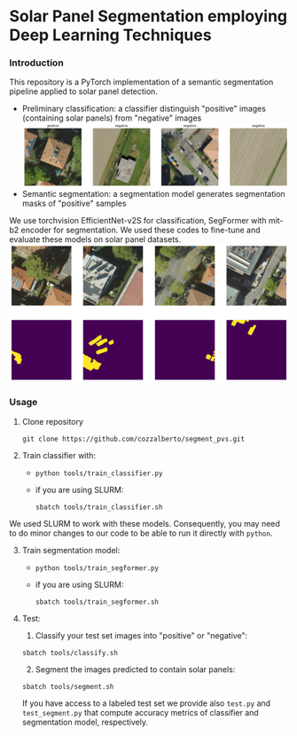 # Solar Panel Segmentation employing Deep Learning Techniques

### Introduction
This repository is a PyTorch implementation of a semantic segmentation pipeline applied to solar panel detection. 
- Preliminary classification: a classifier distinguish "positive" images (containing solar panels) from "negative" images
  <img src="./util/output_github.png" width="900"/>
- Semantic segmentation: a segmentation model generates segmentation masks of "positive" samples
    
We use torchvision EfficientNet-v2S for classification, SegFormer with mit-b2 encoder for segmentation. We used these codes to fine-tune and evaluate these models on solar panel datasets.
<img src="./util/output_githubSeg.png" width="900"/>

### Usage
1. Clone repository
   ```shell
   git clone https://github.com/cozzalberto/segment_pvs.git
   ```
2. Train classifier with:
   - ```shell
     python tools/train_classifier.py
     ```
   - if you are using SLURM:
     ```shell
     sbatch tools/train_classifier.sh
     ```
We used SLURM to work with these models. Consequently, you may need to do minor changes to our code to be able to run it directly with `python`. 

3. Train segmentation model:
   - ```shell
     python tools/train_segformer.py
     ```
   - if you are using SLURM:
     ```shell
     sbatch tools/train_segformer.sh
     ```
   
4. Test:
   1. Classify your test set images into "positive" or "negative":
     ```shell
     sbatch tools/classify.sh
     ```
   2. Segment the images predicted to contain solar panels:
     ```shell
     sbatch tools/segment.sh
     ```
   If you have access to a labeled test set we provide also `test.py` and `test_segment.py` that compute accuracy metrics of classifier and segmentation model, respectively.
